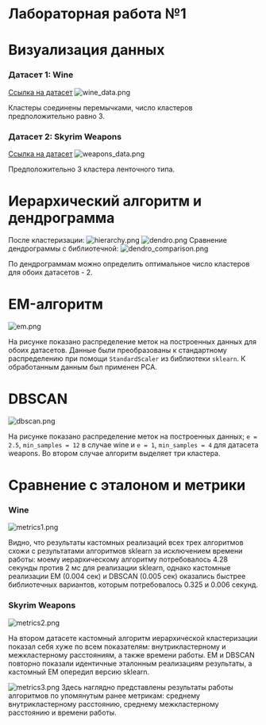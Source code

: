 # Лабораторная работа №1

# Визуализация данных
### Датасет 1: Wine

[Ссылка на датасет](https://www.kaggle.com/datasets/harrywang/wine-dataset-for-clustering)
![wine_data.png](./images/wine_data.png)

Кластеры соединены перемычками, число кластеров предположительно равно 3.

### Датасет 2: Skyrim Weapons 
[Ссылка на датасет](https://www.kaggle.com/datasets/elmartini/skyrim-weapons-dataset)
![weapons_data.png](./images/wine_data.png)

Предположительно 3 кластера ленточного типа.

# Иерархический алгоритм и дендрограмма
После кластеризации:
![hierarchy.png](./images/hierarchy.png)
![dendro.png](./images/dendro.png)
Сравнение дендрограммы с библиотечной:
![dendro_comparison.png](./images/dendro_comparison.png)

По дендрограммам можно определить оптимальное число кластеров для обоих датасетов - 2.

# EM-алгоритм
![em.png](./images/em.png)

На рисунке показано распределение меток на построенных данных для обоих датасетов. Данные были преобразованы к стандартному распределению при помощи `StandardScaler` из библиотеки `sklearn`. К обработанным данным был применен PCA.

# DBSCAN

![dbscan.png](./images/dbscan.png)

На рисунке показано распределение меток на построенных данных; `e = 2.5`, `min_samples = 12` в случае wine и `e = 1`, `min_samples = 4` для датасета weapons. Во втором случае алгоритм выделяет три кластера.

# Сравнение с эталоном и метрики
### Wine
![metrics1.png](./images/metrics1.png)

Видно, что результаты кастомных реализаций всех трех алгоритмов схожи с результатами алгоритмов sklearn за исключением времени работы: моему иерархическому алгоритму потребовалось 4.28 секунды против 2 мс для реализации sklearn, однако кастомные реализации EM (0.004 сек) и DBSCAN (0.005 сек) оказались быстрее библиотечных вариантов, которым потребовалось 0.325 и 0.006 секунд.

### Skyrim Weapons
![metrics2.png](./images/metrics2.png)

На втором датасете кастомный алгоритм иерархической кластеризации показал себя хуже по всем показателям: внутрикластерному и межкластерному расстояниям, а также времени работы. EM и DBSCAN повторно показали идентичные эталонным реализациям результаты, а кастомный EM опередил версию sklearn.

![metrics3.png](./images/metrics3.png)
Здесь наглядно представлены результаты работы алгоритмов по упомянутым ранее метрикам: среднему внутрикластерному расстоянию, среднему межкластерному расстоянию и времени работы.
